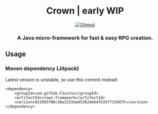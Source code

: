 <h1 align="center">Crown | early WIP</h1>

<p align="center">
	<a href="https://gitmoji.carloscuesta.me">
		<img src="https://img.shields.io/badge/gitmoji-%20😜%20😍-FFDD67.svg?style=flat-square"
			 alt="Gitmoji">
	</a>
</p>

<h3 align="center">A Java micro-framework for fast &amp; easy RPG creation.</h3>

## Usage

### Maven dependency (Jitpack)

Latest version is unstable, so use this commit instead:

```
<dependency>
    <groupId>com.github.F1uctus</groupId>
    <artifactId>crown-framework</artifactId>
    <version>021993f86c30a3315da45362de64fb35f713d475</version>
</dependency>
```
